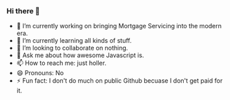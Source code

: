 ### Hi there 👋

- 🔭 I’m currently working on bringing Mortgage Servicing into the modern era.
- 🌱 I’m currently learning all kinds of stuff.
- 👯 I’m looking to collaborate on nothing. 
- 💬 Ask me about how awesome Javascript is.
- 📫 How to reach me: just holler.
- 😄 Pronouns: No
- ⚡ Fun fact: I don't do much on public Github becuase I don't get paid for it.
